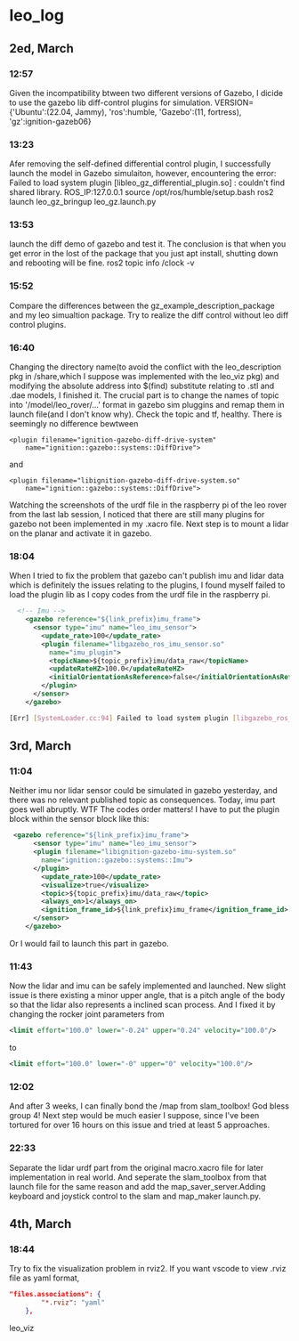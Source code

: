 # leo_log

## 2ed, March
### 12:57
Given the incompatibility btween two different versions of Gazebo, I dicide to use the gazebo lib diff-control plugins for simulation.
VERSION={'Ubuntu':(22.04, Jammy), 'ros':humble, 'Gazebo':(11, fortress), 'gz':ignition-gazeb06}
### 13:23 
Afer removing the self-defined differential control plugin, I successfully launch the model in Gazebo simulaiton, however, encountering the error:
Failed to load system plugin [libleo_gz_differential_plugin.so] : couldn't find shared library.
ROS_IP:127.0.0.1
source /opt/ros/humble/setup.bash
ros2 launch leo_gz_bringup leo_gz.launch.py
### 13:53 
launch the diff demo of gazebo and test it. The conclusion is that when you get error in the lost of the package that you just apt install, shutting down and rebooting will be fine.
ros2 topic info /clock -v
### 15:52 
Compare the differences between the gz_example_description_package and my leo simualtion package. Try to realize the diff control without leo diff control plugins.
### 16:40 
Changing the directory name(to avoid the conflict with the leo_description pkg in /share,which I suppose was implemented with the leo_viz pkg) and modifying the absolute address into $(find) substitute relating to .stl and .dae models, I finished it. The crucial part is to change the names of topic into '/model/leo_rover/...' format in gazebo sim pluggins and remap them in launch file(and I don't know why). Check the topic and tf, healthy.
There is seemingly no difference bewtween
```
<plugin filename="ignition-gazebo-diff-drive-system" 
    name="ignition::gazebo::systems::DiffDrive">
```
and
```
<plugin filename="libignition-gazebo-diff-drive-system.so"
    name="ignition::gazebo::systems::DiffDrive">
```
Watching the screenshots of the urdf file in the raspberry pi of the leo rover from the last lab session, I noticed that there are still many plugins for gazebo not been implemented in my .xacro file.
Next step is to mount a lidar on the planar and activate it in gazebo.
### 18:04
When I tried to fix the problem that gazebo can't publish imu and lidar data which is definitely the issues relating to the plugins, I found myself failed to load the plugin lib as I copy codes from the urdf file in the raspberry pi.
```xml
  <!-- Imu -->
    <gazebo reference="${link_prefix}imu_frame">
      <sensor type="imu" name="leo_imu_sensor">
        <update_rate>100</update_rate>
        <plugin filename="libgazebo_ros_imu_sensor.so"
          name="imu_plugin">
          <topicName>${topic_prefix}imu/data_raw</topicName>
          <updateRateHZ>100.0</updateRateHZ>
          <initialOrientationAsReference>false</initialOrientationAsReference>
        </plugin>
      </sensor>
    </gazebo>
```
```bash
[Err] [SystemLoader.cc:94] Failed to load system plugin [libgazebo_ros_imu_sensor.so] : couldn't find shared library.
```
## 3rd, March
### 11:04
Neither imu nor lidar sensor could be simulated in gazebo yesterday, and there was no relevant published topic as consequences. Today, imu part goes well abruptly.
WTF The codes order matters! I have to put the plugin block within the sensor block like this:
```xml
 <gazebo reference="${link_prefix}imu_frame">
      <sensor type="imu" name="leo_imu_sensor">
      <plugin filename="libignition-gazebo-imu-system.so"
        name="ignition::gazebo::systems::Imu">
      </plugin>
        <update_rate>100</update_rate>
        <visualize>true</visualize>
        <topic>${topic_prefix}imu/data_raw</topic>
        <always_on>1</always_on>
        <ignition_frame_id>${link_prefix}imu_frame</ignition_frame_id>
      </sensor>
    </gazebo>
```
Or I would fail to launch this part in gazebo.
### 11:43 
Now the lidar and imu can be safely implemented and launched. New slight issue is there existing a minor upper angle, that is a pitch angle of the body so that the lidar also represents a inclined scan process.
And I fixed it by changing the rocker joint parameters from 
```xml
<limit effort="100.0" lower="-0.24" upper="0.24" velocity="100.0"/>
```
to
```xml
<limit effort="100.0" lower="-0" upper="0" velocity="100.0"/>
```
### 12:02
And after 3 weeks, I can finally bond the /map from slam_toolbox! God bless group 4! Next step would be much easier I suppose, since I've been tortured for over 16 hours on this issue and tried at least 5 approaches.
### 22:33 
Separate the lidar urdf part from the original macro.xacro file for later implementation in real world. And seperate the slam_toolbox from that launch file for the same reason and add the map_saver_server.Adding keyboard and joystick control to the slam and map_maker launch.py.

## 4th, March
### 18:44
Try to fix the visualization problem in rviz2. If you want vscode to view .rviz file as yaml format,
```json
"files.associations": {
        "*.rviz": "yaml"
    },
```
leo_viz

